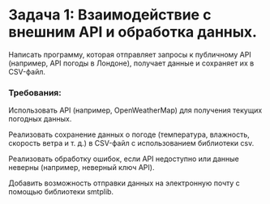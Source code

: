 # Задача 1: Взаимодействие с внешним API и обработка данных.
Написать программу, которая отправляет запросы к публичному API (например, API погоды в Лондоне), получает данные и сохраняет их в CSV-файл.
### Требования:
Использовать API (например, OpenWeatherMap) для получения текущих погодных данных.

Реализовать сохранение данных о погоде (температура, влажность, скорость ветра и т. д.) в CSV-файл с использованием библиотеки csv.

Реализовать обработку ошибок, если API недоступно или данные неверны (например, неверный ключ API).

Добавить возможность отправки данных на электронную почту с помощью библиотеки smtplib.